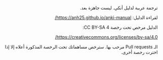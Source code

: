 <div dir="rtl">

ترجمة عربية لدليل أنكي. ليست جاهزة بعد.

لقراءة الدليل: https://anh25.github.io/anki-manual/

الدليل مرخص تحت رخصة CC BY-SA 4:

https://creativecommons.org/licenses/by-sa/4.0/

الـ Pull requests مرحب بها. سترخص مساهماتك تحت الرخصة المذكورة أعلاه إلا إذا اخترت رخصة أخرى.

</div>
